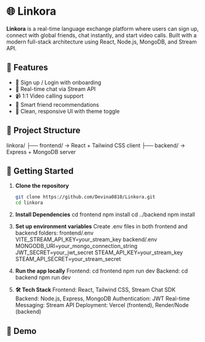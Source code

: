 # 🌐 Linkora

**Linkora** is a real-time language exchange platform where users can sign up, connect with global friends, chat instantly, and start video calls. Built with a modern full-stack architecture using React, Node.js, MongoDB, and Stream API.

## 🧠 Features

- 🔐 Sign up / Login with onboarding
- 💬 Real-time chat via Stream API
- 📹 1:1 Video calling support
- 🤝 Smart friend recommendations
- 🎨 Clean, responsive UI with theme toggle

## 📁 Project Structure
linkora/
├── frontend/ → React + Tailwind CSS client
├── backend/ → Express + MongoDB server


## 🚀 Getting Started

1. **Clone the repository**
   ```bash
   git clone https://github.com/Devina0810/Linkora.git
   cd linkora

2. **Install Dependencies**
    cd frontend
    npm install
    cd ../backend
    npm install

3. **Set up environment variables**
    Create .env files in both frontend and backend folders:
    frontend/.env
      VITE_STREAM_API_KEY=your_stream_key
    backend/.env
      MONGODB_URI=your_mongo_connection_string
      JWT_SECRET=your_jwt_secret
      STEAM_API_KEY=your_stream_key
      STEAM_API_SECRET=your_stream_secret

4. **Run the app locally**
    Frontend:
      cd frontend
      npm run dev
    Backend:
      cd backend
      npm run dev

5. **🛠️ Tech Stack**
    Frontend: React, Tailwind CSS, Stream Chat SDK
    Backend: Node.js, Express, MongoDB
    Authentication: JWT
    Real-time Messaging: Stream API
    Deployment: Vercel (frontend), Render/Node (backend)

## 📸 Demo


